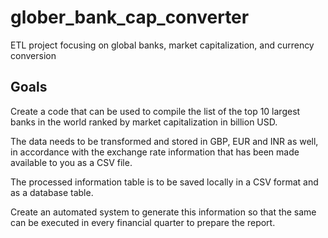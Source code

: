 # glober_bank_cap_converter
ETL project focusing on global banks, market capitalization, and currency conversion


## Goals
Create a code that can be used to compile the list of the top 10 largest banks in the world ranked by market capitalization in billion USD. 

The data needs to be transformed and stored in GBP, EUR and INR as well, in accordance with the exchange rate information that has been made available to you as a CSV file. 

The processed information table is to be saved locally in a CSV format and as a database table.

Create an automated system to generate this information so that the same can be executed in every financial quarter to prepare the report.
